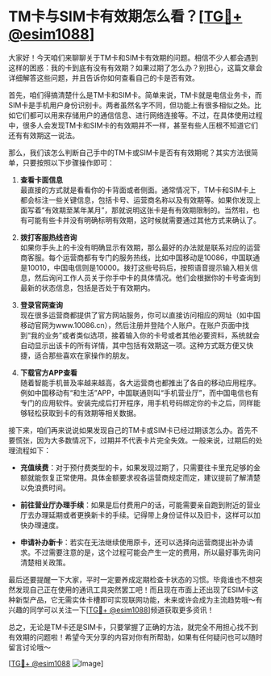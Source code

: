 # TM卡与SIM卡有效期怎么看？[[TG💪+ @esim1088](https://t.me/s/esim1088)]

大家好！今天咱们来聊聊关于TM卡和SIM卡有效期的问题。相信不少人都会遇到这样的困惑：我的卡到底有没有有效期？如果过期了怎么办？别担心，这篇文章会详细解答这些问题，并且告诉你如何查看自己的卡是否有效。

首先，咱们得搞清楚什么是TM卡和SIM卡。简单来说，TM卡就是电信业务卡，而SIM卡是手机用户身份识别卡。两者虽然名字不同，但功能上有很多相似之处。比如它们都可以用来存储用户的通信信息、进行网络连接等。不过，在具体使用过程中，很多人会发现TM卡和SIM卡的有效期并不一样，甚至有些人压根不知道它们还有有效期这一说法。

那么，我们该怎么判断自己手中的TM卡或SIM卡是否有有效期呢？其实方法很简单，只要按照以下步骤操作即可：

1. **查看卡面信息**  
   最直接的方式就是看看你的卡背面或者侧面。通常情况下，TM卡和SIM卡上都会标注一些关键信息，包括卡号、运营商名称以及有效期等。如果你发现上面写着“有效期至某年某月”，那就说明这张卡是有有效期限制的。当然啦，也有可能有些卡并没有明确标明有效期，这时候就需要通过其他方式来确认了。

2. **拨打客服热线咨询**  
   如果你手头上的卡没有明确显示有效期，那么最好的办法就是联系对应的运营商客服。每个运营商都有专门的服务热线，比如中国移动是10086，中国联通是10010，中国电信则是10000。拨打这些号码后，按照语音提示输入相关信息，然后询问工作人员关于你手中卡的具体情况。他们会根据你的卡号查询到最新的状态信息，包括是否处于有效期内。

3. **登录官网查询**  
   现在很多运营商都提供了官方网站服务，你可以直接访问相应的网址（如中国移动官网为www.10086.cn），然后注册并登陆个人账户。在账户页面中找到“我的业务”或者类似选项，接着输入你的卡号或者其他必要资料，系统就会自动显示出该卡的所有详情，其中包括有效期这一项。这种方式既方便又快捷，适合那些喜欢在家操作的朋友。

4. **下载官方APP查看**  
   随着智能手机普及率越来越高，各大运营商也都推出了各自的移动应用程序。例如中国移动有“和生活”APP，中国联通则叫“手机营业厅”，而中国电信也有专门的应用软件。安装完成后打开程序，用手机号码绑定你的卡之后，同样能够轻松获取到卡的有效期等相关数据。

接下来，咱们再来说说如果发现自己的TM卡或SIM卡已经过期该怎么办。首先不要慌张，因为大多数情况下，过期并不代表卡片完全失效。一般来说，过期后的处理流程如下：

- **充值续费**：对于预付费类型的卡，如果发现过期了，只需要往卡里充足够的金额就能恢复正常使用。具体金额要求视各运营商规定而定，建议提前了解清楚以免浪费时间。
  
- **前往营业厅办理手续**：如果是后付费用户的话，可能需要亲自跑到附近的营业厅去办理延期或者更换新卡的手续。记得带上身份证件以及旧卡，这样可以加快办理速度。

- **申请补办新卡**：若实在无法继续使用原卡，还可以选择向运营商提出补办请求。不过需要注意的是，这个过程可能会产生一定的费用，所以最好事先询问清楚相关政策。

最后还要提醒一下大家，平时一定要养成定期检查卡状态的习惯。毕竟谁也不想突然发现自己正在使用的通讯工具突然罢工吧！而且现在市面上还出现了ESIM卡这种新型产品，它无需实体卡槽即可实现联网功能，未来或许会成为主流趋势哦～有兴趣的同学可以关注一下[[TG💪+ @esim1088](https://t.me/s/esim1088)]频道获取更多资讯！

总之，无论是TM卡还是SIM卡，只要掌握了正确的方法，就完全不用担心找不到有效期的问题啦！希望今天分享的内容对你有所帮助，如果有任何疑问也可以随时留言讨论哦～

[[TG💪+ @esim1088](https://t.me/s/esim1088) ![Image](https://i.postimg.cc/4NQfJmqS/Snipaste-2025-05-13-00-14-12.png)]